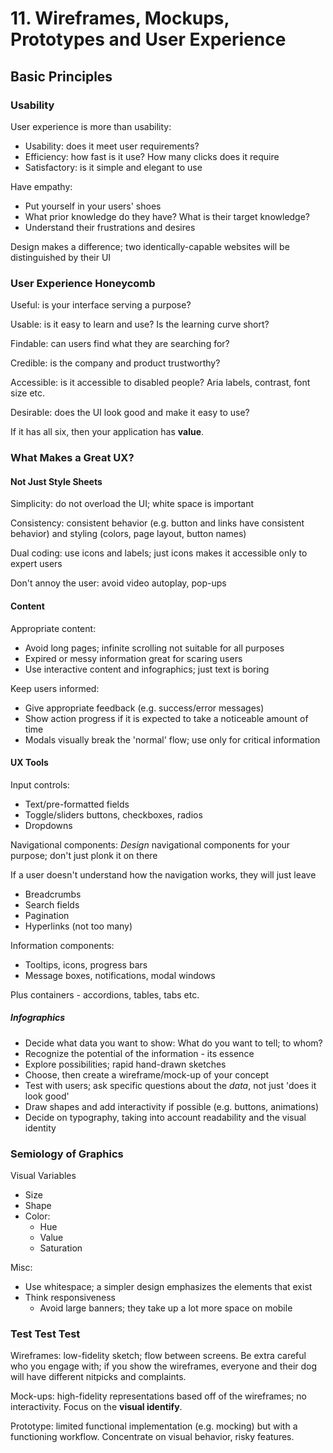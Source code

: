 # 11. Wireframes, Mockups, Prototypes and User Experience

## Basic Principles

### Usability

User experience is more than usability:

- Usability: does it meet user requirements?
- Efficiency: how fast is it use? How many clicks does it require
- Satisfactory: is it simple and elegant to use

Have empathy:

- Put yourself in your users' shoes
- What prior knowledge do they have? What is their target knowledge?
- Understand their frustrations and desires

Design makes a difference; two identically-capable websites will be distinguished by their UI

### User Experience Honeycomb

Useful: is your interface serving a purpose?

Usable: is it easy to learn and use? Is the learning curve short?

Findable: can users find what they are searching for?

Credible: is the company and product trustworthy?

Accessible: is it accessible to disabled people? Aria labels, contrast, font size etc.

Desirable: does the UI look good and make it easy to use?

If it has all six, then your application has **value**.

### What Makes a Great UX?

#### Not Just Style Sheets

Simplicity: do not overload the UI; white space is important

Consistency: consistent behavior (e.g. button and links have consistent behavior) and styling (colors, page layout, button names)

Dual coding: use icons and labels; just icons makes it accessible only to expert users

Don't annoy the user: avoid video autoplay, pop-ups

#### Content

Appropriate content:

- Avoid long pages; infinite scrolling not suitable for all purposes
- Expired or messy information great for scaring users
- Use interactive content and infographics; just text is boring

Keep users informed:

- Give appropriate feedback (e.g. success/error messages)
- Show action progress if it is expected to take a noticeable amount of time
- Modals visually break the 'normal' flow; use only for critical information

#### UX Tools

Input controls:

- Text/pre-formatted fields
- Toggle/sliders buttons, checkboxes, radios
- Dropdowns

Navigational components: *Design* navigational components for your purpose; don't just plonk it on there

If a user doesn't understand how the navigation works, they will just leave

- Breadcrumbs
- Search fields
- Pagination
- Hyperlinks (not too many)

Information components:

- Tooltips, icons, progress bars
- Message boxes, notifications, modal windows

Plus containers - accordions, tables, tabs etc.

##### Infographics

- Decide what data you want to show: What do you want to tell; to whom?
- Recognize the potential of the information - its essence
- Explore possibilities; rapid hand-drawn sketches
- Choose, then create a wireframe/mock-up of your concept
- Test with users; ask specific questions about the *data*, not just 'does it look good'
- Draw shapes and add interactivity if possible (e.g. buttons, animations)
- Decide on typography, taking into account readability and the visual identity

### Semiology of Graphics

Visual Variables

- Size
- Shape
- Color:
  - Hue
  - Value
  - Saturation

Misc:

- Use whitespace; a simpler design emphasizes the elements that exist
- Think responsiveness
  - Avoid large banners; they take up a lot more space on mobile

### Test Test Test

Wireframes: low-fidelity sketch; flow between screens. Be extra careful who you engage with; if you show the wireframes, everyone and their dog will have different nitpicks and complaints.

Mock-ups: high-fidelity representations based off of the wireframes; no interactivity. Focus on the **visual identify**.

Prototype: limited functional implementation (e.g. mocking) but with a functioning workflow. Concentrate on visual behavior, risky features.
